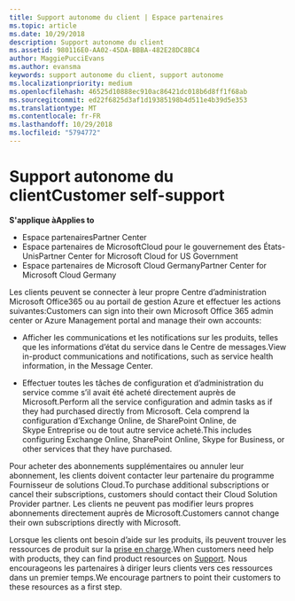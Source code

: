 ```yaml
---
title: Support autonome du client | Espace partenaires
ms.topic: article
ms.date: 10/29/2018
description: Support autonome du client
ms.assetid: 980116E0-AA02-45DA-BBBA-482E28DC8BC4
author: MaggiePucciEvans
ms.author: evansma
keywords: support autonome du client, support autonome
ms.localizationpriority: medium
ms.openlocfilehash: 46525d10888ec910ac86421dc018b6d8ff1f68ab
ms.sourcegitcommit: ed22f6825d3af1d19385198b4d511e4b39d5e353
ms.translationtype: MT
ms.contentlocale: fr-FR
ms.lasthandoff: 10/29/2018
ms.locfileid: "5794772"
---
```

# <a name="customer-self-support"></a><span data-ttu-id="cdb7c-104">Support autonome du client</span><span class="sxs-lookup"><span data-stu-id="cdb7c-104">Customer self-support</span></span>

**<span data-ttu-id="cdb7c-105">S'applique à</span><span class="sxs-lookup"><span data-stu-id="cdb7c-105">Applies to</span></span>**

-  <span data-ttu-id="cdb7c-106">Espace partenaires</span><span class="sxs-lookup"><span data-stu-id="cdb7c-106">Partner Center</span></span>
-  <span data-ttu-id="cdb7c-107">Espace partenaires de MicrosoftCloud pour le gouvernement des États-Unis</span><span class="sxs-lookup"><span data-stu-id="cdb7c-107">Partner Center for Microsoft Cloud for US Government</span></span>
-  <span data-ttu-id="cdb7c-108">Espace partenaires de Microsoft Cloud Germany</span><span class="sxs-lookup"><span data-stu-id="cdb7c-108">Partner Center for Microsoft Cloud Germany</span></span>

<span data-ttu-id="cdb7c-109">Les clients peuvent se connecter à leur propre Centre d’administration Microsoft Office365 ou au portail de gestion Azure et effectuer les actions suivantes:</span><span class="sxs-lookup"><span data-stu-id="cdb7c-109">Customers can sign into their own Microsoft Office 365 admin center or Azure Management portal and manage their own accounts:</span></span>

-   <span data-ttu-id="cdb7c-110">Afficher les communications et les notifications sur les produits, telles que les informations d’état du service dans le Centre de messages.</span><span class="sxs-lookup"><span data-stu-id="cdb7c-110">View in-product communications and notifications, such as service health information, in the Message Center.</span></span>

-   <span data-ttu-id="cdb7c-111">Effectuer toutes les tâches de configuration et d’administration du service comme s’il avait été acheté directement auprès de Microsoft.</span><span class="sxs-lookup"><span data-stu-id="cdb7c-111">Perform all the service configuration and admin tasks as if they had purchased directly from Microsoft.</span></span> <span data-ttu-id="cdb7c-112">Cela comprend la configuration d’Exchange&nbsp;Online, de SharePoint&nbsp;Online, de Skype&nbsp;Entreprise ou de tout autre service acheté.</span><span class="sxs-lookup"><span data-stu-id="cdb7c-112">This includes configuring Exchange Online, SharePoint Online, Skype for Business, or other services that they have purchased.</span></span>

<span data-ttu-id="cdb7c-113">Pour acheter des abonnements supplémentaires ou annuler leur abonnement, les clients doivent contacter leur partenaire du programme Fournisseur de solutions Cloud.</span><span class="sxs-lookup"><span data-stu-id="cdb7c-113">To purchase additional subscriptions or cancel their subscriptions, customers should contact their Cloud Solution Provider partner.</span></span> <span data-ttu-id="cdb7c-114">Les clients ne peuvent pas modifier leurs propres abonnements directement auprès de Microsoft.</span><span class="sxs-lookup"><span data-stu-id="cdb7c-114">Customers cannot change their own subscriptions directly with Microsoft.</span></span>

<span data-ttu-id="cdb7c-115">Lorsque les clients ont besoin d’aide sur les produits, ils peuvent trouver les ressources de produit sur la [prise en charge](https://partnercenter.microsoft.com/partner/support).</span><span class="sxs-lookup"><span data-stu-id="cdb7c-115">When customers need help with products, they can find product resources on [Support](https://partnercenter.microsoft.com/partner/support).</span></span> <span data-ttu-id="cdb7c-116">Nous encourageons les partenaires à diriger leurs clients vers ces ressources dans un premier temps.</span><span class="sxs-lookup"><span data-stu-id="cdb7c-116">We encourage partners to point their customers to these resources as a first step.</span></span>

 

 



